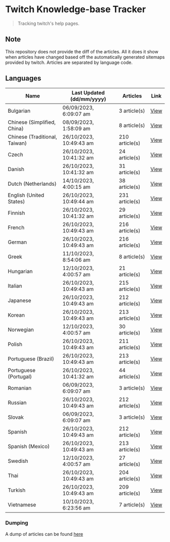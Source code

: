 # Twitch Knowledge-base Tracker
> Tracking twitch's help pages. 

## Note
This repository does not provide the diff of the articles. All it does it show when articles have changed based
off the automatically generated sitemaps provided by twitch. Articles are separated by language code.

## Languages

| Name                          | Last Updated (dd/mm/yyyy) | Articles       | Link                   |
|-------------------------------|---------------------------|----------------|------------------------|
| Bulgarian                     | 06/09/2023, 6:09:07 am    | 3 article(s)   | [View](docs/bg.md)     |
| Chinese (Simplified, China)   | 08/09/2023, 1:58:09 am    | 8 article(s)   | [View](docs/zh_CN.md)  |
| Chinese (Traditional, Taiwan) | 26/10/2023, 10:49:43 am   | 210 article(s) | [View](docs/zh_TW.md)  |
| Czech                         | 26/10/2023, 10:41:32 am   | 24 article(s)  | [View](docs/cs.md)     |
| Danish                        | 26/10/2023, 10:41:32 am   | 31 article(s)  | [View](docs/da.md)     |
| Dutch (Netherlands)           | 14/10/2023, 4:00:15 am    | 38 article(s)  | [View](docs/nl_NL.md)  |
| English (United States)       | 26/10/2023, 10:49:44 am   | 231 article(s) | [View](docs/en_US.md)  |
| Finnish                       | 26/10/2023, 10:41:32 am   | 29 article(s)  | [View](docs/fi.md)     |
| French                        | 26/10/2023, 10:49:43 am   | 216 article(s) | [View](docs/fr.md)     |
| German                        | 26/10/2023, 10:49:43 am   | 216 article(s) | [View](docs/de.md)     |
| Greek                         | 11/10/2023, 8:54:06 am    | 8 article(s)   | [View](docs/el.md)     |
| Hungarian                     | 12/10/2023, 4:00:57 am    | 21 article(s)  | [View](docs/hu.md)     |
| Italian                       | 26/10/2023, 10:49:43 am   | 215 article(s) | [View](docs/it.md)     |
| Japanese                      | 26/10/2023, 10:49:43 am   | 212 article(s) | [View](docs/ja.md)     |
| Korean                        | 26/10/2023, 10:49:43 am   | 213 article(s) | [View](docs/ko.md)     |
| Norwegian                     | 12/10/2023, 4:00:57 am    | 30 article(s)  | [View](docs/no.md)     |
| Polish                        | 26/10/2023, 10:49:43 am   | 211 article(s) | [View](docs/pl.md)     |
| Portuguese (Brazil)           | 26/10/2023, 10:49:43 am   | 213 article(s) | [View](docs/pt_BR.md)  |
| Portuguese (Portugal)         | 26/10/2023, 10:41:32 am   | 44 article(s)  | [View](docs/pt_PT.md)  |
| Romanian                      | 06/09/2023, 6:09:07 am    | 3 article(s)   | [View](docs/ro.md)     |
| Russian                       | 26/10/2023, 10:49:43 am   | 212 article(s) | [View](docs/ru.md)     |
| Slovak                        | 06/09/2023, 6:09:07 am    | 3 article(s)   | [View](docs/sk.md)     |
| Spanish                       | 26/10/2023, 10:49:43 am   | 212 article(s) | [View](docs/es.md)     |
| Spanish (Mexico)              | 26/10/2023, 10:49:43 am   | 213 article(s) | [View](docs/es_MX.md)  |
| Swedish                       | 12/10/2023, 4:00:57 am    | 27 article(s)  | [View](docs/sv.md)     |
| Thai                          | 26/10/2023, 10:49:43 am   | 204 article(s) | [View](docs/th.md)     |
| Turkish                       | 26/10/2023, 10:49:43 am   | 209 article(s) | [View](docs/tr.md)     |
| Vietnamese                    | 10/10/2023, 6:23:56 am    | 7 article(s)   | [View](docs/vi.md)     |

### Dumping
A dump of articles can be found [here](docs/RAW.md)